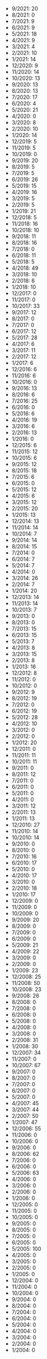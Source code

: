 *  9/2021: 20
*  8/2021: 0
*  7/2021: 9
*  6/2021: 9
*  5/2021: 18
*  4/2021: 9
*  3/2021: 4
*  2/2021: 10
*  1/2021: 14
*  12/2020: 9
*  11/2020: 14
*  10/2020: 13
*  9/2020: 13
*  8/2020: 13
*  7/2020: 17
*  6/2020: 4
*  5/2020: 21
*  4/2020: 0
*  3/2020: 8
*  2/2020: 10
*  1/2020: 14
*  12/2019: 5
*  11/2019: 5
*  10/2019: 0
*  9/2019: 20
*  8/2019: 5
*  7/2019: 5
*  6/2019: 26
*  5/2019: 15
*  4/2019: 16
*  3/2019: 5
*  2/2019: 5
*  1/2019: 21
*  12/2018: 5
*  11/2018: 16
*  10/2018: 10
*  9/2018: 11
*  8/2018: 16
*  7/2018: 0
*  6/2018: 11
*  5/2018: 5
*  4/2018: 49
*  3/2018: 10
*  2/2018: 6
*  1/2018: 10
*  12/2017: 0
*  11/2017: 0
*  10/2017: 33
*  9/2017: 12
*  8/2017: 0
*  7/2017: 0
*  6/2017: 12
*  5/2017: 28
*  4/2017: 6
*  3/2017: 11
*  2/2017: 12
*  1/2017: 6
*  12/2016: 6
*  11/2016: 6
*  10/2016: 0
*  9/2016: 13
*  8/2016: 6
*  7/2016: 25
*  6/2016: 0
*  5/2016: 6
*  4/2016: 19
*  3/2016: 6
*  2/2016: 13
*  1/2016: 0
*  12/2015: 6
*  11/2015: 12
*  10/2015: 6
*  9/2015: 12
*  8/2015: 18
*  7/2015: 6
*  6/2015: 0
*  5/2015: 12
*  4/2015: 6
*  3/2015: 12
*  2/2015: 20
*  1/2015: 13
*  12/2014: 13
*  11/2014: 14
*  10/2014: 7
*  9/2014: 14
*  8/2014: 15
*  7/2014: 0
*  6/2014: 7
*  5/2014: 7
*  4/2014: 0
*  3/2014: 26
*  2/2014: 7
*  1/2014: 20
*  12/2013: 14
*  11/2013: 14
*  10/2013: 7
*  9/2013: 0
*  8/2013: 0
*  7/2013: 15
*  6/2013: 15
*  5/2013: 7
*  4/2013: 8
*  3/2013: 15
*  2/2013: 8
*  1/2013: 16
*  12/2012: 8
*  11/2012: 0
*  10/2012: 0
*  9/2012: 9
*  8/2012: 19
*  7/2012: 0
*  6/2012: 19
*  5/2012: 28
*  4/2012: 10
*  3/2012: 0
*  2/2012: 0
*  1/2012: 20
*  12/2011: 0
*  11/2011: 11
*  10/2011: 11
*  9/2011: 0
*  8/2011: 12
*  7/2011: 0
*  6/2011: 0
*  5/2011: 0
*  4/2011: 0
*  3/2011: 12
*  2/2011: 13
*  1/2011: 13
*  12/2010: 27
*  11/2010: 14
*  10/2010: 14
*  9/2010: 0
*  8/2010: 0
*  7/2010: 16
*  6/2010: 17
*  5/2010: 0
*  4/2010: 17
*  3/2010: 0
*  2/2010: 18
*  1/2010: 17
*  12/2009: 0
*  11/2009: 0
*  10/2009: 0
*  9/2009: 20
*  8/2009: 0
*  7/2009: 0
*  6/2009: 0
*  5/2009: 21
*  4/2009: 22
*  3/2009: 0
*  2/2009: 0
*  1/2009: 23
*  12/2008: 25
*  11/2008: 50
*  10/2008: 23
*  9/2008: 26
*  8/2008: 0
*  7/2008: 0
*  6/2008: 0
*  5/2008: 0
*  4/2008: 0
*  3/2008: 0
*  2/2008: 31
*  1/2008: 30
*  12/2007: 34
*  11/2007: 0
*  10/2007: 67
*  9/2007: 0
*  8/2007: 0
*  7/2007: 0
*  6/2007: 0
*  5/2007: 0
*  4/2007: 45
*  3/2007: 44
*  2/2007: 50
*  1/2007: 47
*  12/2006: 55
*  11/2006: 0
*  10/2006: 0
*  9/2006: 0
*  8/2006: 62
*  7/2006: 0
*  6/2006: 0
*  5/2006: 63
*  4/2006: 0
*  3/2006: 0
*  2/2006: 0
*  1/2006: 0
*  12/2005: 0
*  11/2005: 0
*  10/2005: 0
*  9/2005: 0
*  8/2005: 0
*  7/2005: 0
*  6/2005: 0
*  5/2005: 100
*  4/2005: 0
*  3/2005: 0
*  2/2005: 0
*  1/2005: 0
*  12/2004: 0
*  11/2004: 0
*  10/2004: 0
*  9/2004: 0
*  8/2004: 0
*  7/2004: 0
*  6/2004: 0
*  5/2004: 0
*  4/2004: 0
*  3/2004: 0
*  2/2004: 0
*  1/2004: 0